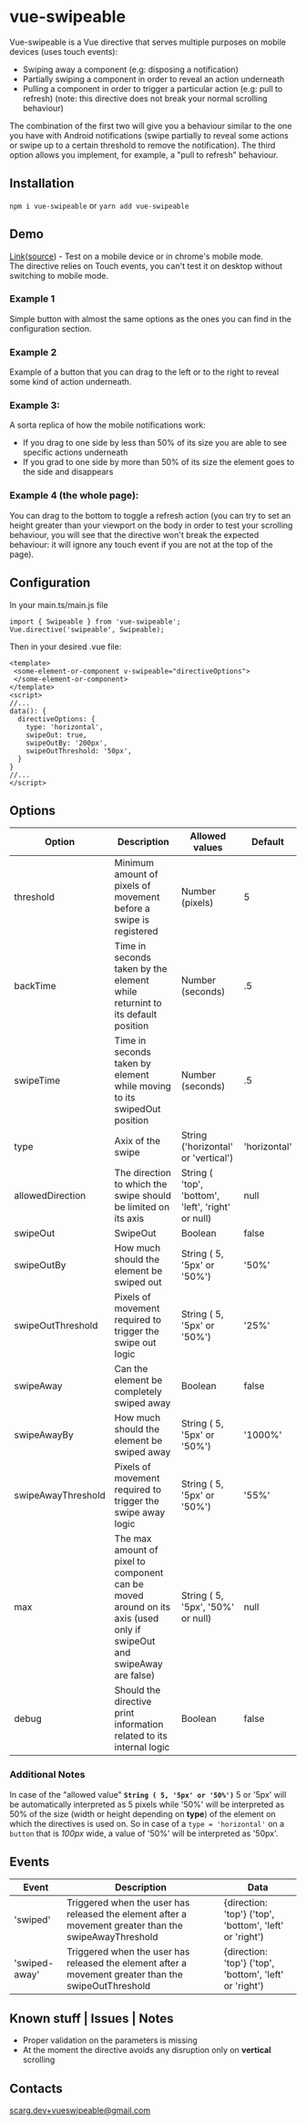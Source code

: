 # vue-swipeable
Vue-swipeable is a Vue directive that serves multiple purposes on mobile devices (uses touch events):
* Swiping away a component (e.g: disposing a notification)
* Partially swiping a component in order to reveal an action underneath
* Pulling a component in order to trigger a particular action (e.g: pull to refresh) (note: this directive does not break your normal scrolling behaviour)

The combination of the first two will give you a behaviour similar to the one you have with Android notifications (swipe partially to reveal some actions or swipe up to a certain threshold to remove the notification).
The third option allows you implement, for example, a "pull to refresh" behaviour.

## Installation
`` npm i vue-swipeable ``
or 
`` yarn add vue-swipeable ``

## Demo 

[Link](https://scarg.github.io/vue-swipeable/)([source](https://github.com/Scarg/vue-swipeable/blob/gh-pages/demo/src/App.vue)) - Test on a mobile device or in chrome's mobile mode.<br/>
The directive relies on Touch events, you can't test it on desktop without switching to mobile mode.

### Example 1
Simple button with almost the same options as the ones you can find in the configuration section.

### Example 2
Example of a button that you can drag to the left or to the right to reveal some kind of action underneath.

### Example 3:
A sorta replica of how the mobile notifications work:
 - If you drag to one side by less than 50% of its size you are able to see specific actions underneath
 - If you grad to one side by more than 50% of its size the element goes to the side and disappears
 
### Example 4 (the whole page):
You can drag to the bottom to toggle a refresh action (you can try to set an height greater than your viewport on the body in order to test your scrolling behaviour, you will see that the directive won't break the expected behaviour: it will ignore any touch event if you are not at the top of the page).


## Configuration

In your main.ts/main.js file 
```
import { Swipeable } from 'vue-swipeable';
Vue.directive('swipeable', Swipeable);
```

Then in your desired .vue file:
```vue
<template>
 <some-element-or-component v-swipeable="directiveOptions">
 </some-element-or-component>
</template>
<script>
//...
data(): {
  directiveOptions: {
    type: 'horizontal',
    swipeOut: true,
    swipeOutBy: '200px',
    swipeOutThreshold: '50px',
  }
}
//...
</script>
```


## Options
| Option | Description | Allowed values | Default |
| ----- | ----- | ----- | ----- |
| threshold | Minimum amount of pixels of movement before a swipe is registered | Number (pixels) | 5 |
| backTime | Time in seconds taken by the element while returnint to its default position | Number (seconds) | .5 |
| swipeTime | Time in seconds taken by element while moving to its swipedOut position | Number (seconds) | .5 |
| type | Axix of the swipe | String ('horizontal' or 'vertical')  | 'horizontal' |
| allowedDirection | The direction to which the swipe should be limited on its axis | String ( 'top', 'bottom', 'left', 'right' or null) | null |
| swipeOut | SwipeOut | Boolean | false |
| swipeOutBy | How much should the element be swiped out | String ( 5, '5px' or '50%') | '50%' |
| swipeOutThreshold | Pixels of movement required to trigger the swipe out logic | String ( 5, '5px' or '50%') | '25%' |
| swipeAway | Can the element be completely swiped away | Boolean | false |
| swipeAwayBy | How much should the element be swiped away | String ( 5, '5px' or '50%') | '1000%' |
| swipeAwayThreshold | Pixels of movement required to trigger the swipe away logic | String ( 5, '5px' or '50%') | '55%' |
| max | The max amount of pixel to component can be moved around on its axis (used only if swipeOut and swipeAway are false) | String ( 5, '5px', '50%' or null) | null | 
| debug | Should the directive print information related to its internal logic | Boolean | false |

### Additional Notes
In case of the "allowed value" **``String ( 5, '5px' or '50%')``** 5 or '5px' will be automatically interpreted as 5 pixels while '50%' will be interpreted as 50% of the size (width or height depending on **type**) of the element on which the directives is used on.
So in case of a `type = 'horizontal'` on a `button` that is _100px_ wide, a value of '50%' will be interpreted as '50px'.

## Events
| Event | Description | Data |
| ----- | ----- | ----- |
| 'swiped' | Triggered when the user has released the element after a movement greater than the swipeAwayThreshold | {direction: 'top'} ('top', 'bottom', 'left' or 'right') |
| 'swiped-away' | Triggered when the user has released the element after a movement greater than the swipeOutThreshold | {direction: 'top'} ('top', 'bottom', 'left' or 'right') |


## Known stuff | Issues | Notes
* Proper validation on the parameters is missing
* At the moment the directive avoids any disruption only on **vertical** scrolling


## Contacts
[scarg.dev+vueswipeable@gmail.com](mailto:scarg.dev+vueswipeable@gmail.com)
